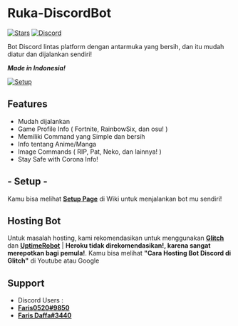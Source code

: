 # Ruka-DiscordBot
[![Stars](https://img.shields.io/github/stars/Faris0520/ruka_DiscordBot.svg)](https://github.com/Faris0520/ruka_DiscordBot/stargazers)
[![Discord](https://discordapp.com/api/guilds/717533401107791933/widget.png)](https://discord.gg/YwV78PM)<br>

Bot Discord lintas platform dengan antarmuka yang bersih, dan itu mudah diatur dan dijalankan sendiri!

_**Made in Indonesia!**_

[![Setup](http://i.imgur.com/VvXYp5j.png)](https://github.com/Faris0520/ruka_DiscordBot/wiki)

## Features
  * Mudah dijalankan
  * Game Profile Info ( Fortnite, RainbowSix, dan osu! )
  * Memiliki Command yang Simple dan bersih
  * Info tentang Anime/Manga
  * Image Commands ( RIP, Pat, Neko, dan lainnya! )
  * Stay Safe with Corona Info!

## - **Setup** -
Kamu bisa melihat [**Setup Page**](https://github.com/Faris0520/ruka_DiscordBot/wiki) di Wiki untuk menjalankan bot mu sendiri!

## Hosting Bot 
Untuk masalah hosting, kami rekomendasikan untuk menggunakan [**Glitch**](https://glitch.com) dan [**UptimeRobot**](https://uptimerobot.com) 
| **Heroku tidak direkomendasikan!, karena sangat merepotkan bagi pemula!**.
Kamu bisa melihat **"Cara Hosting Bot Discord di Glitch"** di Youtube atau Google

## Support 
* Discord Users :
* [**Faris0520#9850**](https://dsc.bio/faris0520)
* [**Faris Daffa#3440**](https://dsc.bio/farisdaffa)

